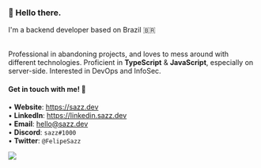 <h3>👋 Hello there.</h3>
I'm a backend developer based on Brazil 🇧🇷
<br>
<br>

Professional in abandoning projects, and loves to mess around with different technologies. Proficient in **TypeScript** & **JavaScript**, especially on server-side. Interested in DevOps and InfoSec.

<h4>Get in touch with me! 🎈</h4>
 
• <strong>Website</strong>: https://sazz.dev
<br>
• <strong>LinkedIn</strong>: https://linkedin.sazz.dev
<br>
• <strong>Email</strong>: hello@sazz.dev
<br>
• <strong>Discord</strong>: <code>sazz#1000</code>
<br>
• <strong>Twitter</strong>: <code>@FelipeSazz</code>


<a href="https://discord.com/users/973587677997858907">
  <img src="https://lanyard.cnrad.dev/api/326123612153053184">
</a>

